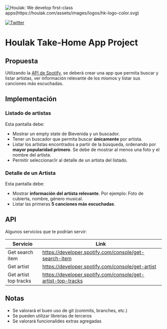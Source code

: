 ![Houlak: We develop first-class apps(https://houlak.com/assets/images/logos/hk-logo-color.svg)](https://houlak.com)

[![Twitter](https://img.shields.io/badge/twitter-@houlakdev-blue.svg?style=flat-square)](https://twitter.com/houlakdev)

# Houlak Take-Home App Project

## Propuesta

Utilizando la [API de Spotify](https://developer.spotify.com/documentation/web-api/), se deberá crear una app que permita buscar y listar artistas, ver información relevante de los mismos y listar sus canciones más escuchadas. 

## Implementación
### Listado de artistas
Esta pantalla debe:
 - Mostrar un empty state de Bievenida y un buscador.
 - Tener un buscador que permita buscar **únicamente** por artista.
 - Listar los artistas encontrados a partir de la búsqueda, ordenando por **mayor popularidad primero**. Se debe de mostrar al menos una foto y el nombre del artista.
 - Permitir seleccionar/ir al detalle de un artista del listado.

### Detalle de un Artista
Esta pantalla debe:
- Mostrar **información del artista relevante**. Por ejemplo: Foto de cubierta, nombre, género musical.
- Listar las primeras **5 canciones más escuchadas**.

## API
Algunos servicios que te podrían servir:

| Servicio | Link |
| ------ | ------ |
| Get search item | https://developer.spotify.com/console/get-search-item |
| Get artist | https://developer.spotify.com/console/get-artist|
| Get artist top tracks | https://developer.spotify.com/console/get-artist-top-tracks |

## Notas
- Se valorará el buen uso de git (commits, branches, etc.)
- Se pueden utilizar librerías de terceros
- Se valorará funcionalides extras agregadas
